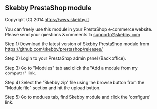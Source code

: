 Skebby PrestaShop module
---------------------------------------------------------------------

Copyright (C) 2014 https://www.skebby.it 

You can freely use this module in your PrestaShop e-commerce website.
Please send your questions & comments to supporto@skebby.com


Step 1)
Download the latest version of Skebby PrestaShop module from https://github.com/skebby/prestashop/releases/

Step 2)
Login to your PrestaShop admin panel (Back office).

Step 3)
Go to "Modules" tab and click the "Add a module from my computer" link.

Step 4)
Select the "Skebby.zip" file using the browse button from the "Module file" section and hit the upload button.

Step 5)
Go to modules tab, find Skebby module and click the 'configure' link.







